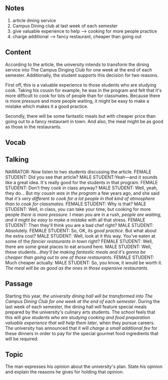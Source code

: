 ## Notes
1. article dining service
2. Campus Dining club at last week of each semester 
3. give valuable experience to help --> cooking for more people practice
4. charge additional --> fancy restaurant, cheaper than going out

## Content
According to the article, the university intends to transform the dining service into The Campus Dinging Club for one week at the end of each semester. Additionally, the student supports this decision for two reasons.

First off, this is a valuable experience to those students who are studying cook. Taking his cousin for example, he was in the program and felt that it's more difficult to cook for lots of people than for classmates. Because there is more pressure and more people waiting, it might be easy to make a mistake which makes it a good practice.

Secondly, there will be some fantastic meals but with cheaper price than going out to a fancy restaurant in town. And also, the meal might be as good as those in the restaurants.

## Vocab

## Talking
NARRATOR: Now listen to two students discussing the article.
FEMALE STUDENT: Did you see that article?
MALE STUDENT:Yeah—and it sounds like a great idea.
It's really good for the students in that program.
FEMALE STUDENT: Don't they cook in class anyway?
MALE STUDENT: Well, yeah, they do…
But *my cousin was in the program* a few years ago, and she said that *it's very different to cook for a lot people in that kind of atmosphere than to cook for classmates*.
FEMALE STUDENT: Why is that?
MALE STUDENT: Well, in class, you can take your time, but cooking for more people *there is more pressure*.
I mean you are in a rush, *people are waiting, and it might be easy to make a mistake* with all that stress.
FEMALE STUDENT: Then they'll think you are a bad chef right?
MALE STUDENT: Absolutely.
FEMALE STUDENT: So, OK, its *good practice.*
But what about the extra cost?
MALE STUDENT: Well, look at it this way.
You've eaten at some of the *fancier restaurants in town* right?
FEMALE STUDENT: Well, there are some great places to eat around here.
MALE STUDENT: Well, these students...*they'll be making fantastic meals and it's gonna be cheaper than going out to one of those restaurants.*
FEMALE STUDENT: Much cheaper actually.
MALE STUDENT: So, you know, it would be worth it.
*The meal will be as good as the ones in those expensive restaurants.*

## Passage
Starting this year, *the university dining hall will be transformed into The Campus Dining Club for one week at the end of each semester*. During the last week of each semester, the dining hall will feature special meals prepared by the university's culinary arts students. The school feels that this will *give students who are studying cooking and food preparation valuable experience that will help them later*, when they pursue careers. The university has announced that it will *charge a small additional fee* for these dinners in order to pay for the special gourmet food ingredients that will be required.

## Topic
The man expresses his opinion about the university's plan. State his opinion and explain the reasons he gives for holding that opinion.